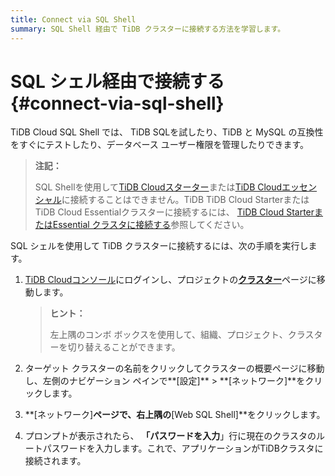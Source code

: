 ```yaml
---
title: Connect via SQL Shell
summary: SQL Shell 経由で TiDB クラスターに接続する方法を学習します。
---
```


# SQL シェル経由で接続する {#connect-via-sql-shell}

TiDB Cloud SQL Shell では、 TiDB SQLを試したり、TiDB と MySQL の互換性をすぐにテストしたり、データベース ユーザー権限を管理したりできます。

> **注記：**
>
> SQL Shellを使用して[TiDB Cloudスターター](/tidb-cloud/select-cluster-tier.md#starter)または[TiDB Cloudエッセンシャル](/tidb-cloud/select-cluster-tier.md#essential)に接続することはできません。TiDB TiDB Cloud StarterまたはTiDB Cloud Essentialクラスターに接続するには、 [TiDB Cloud StarterまたはEssential クラスタに接続する](/tidb-cloud/connect-to-tidb-cluster-serverless.md)参照してください。

SQL シェルを使用して TiDB クラスターに接続するには、次の手順を実行します。

1.  [TiDB Cloudコンソール](https://tidbcloud.com/)にログインし、プロジェクトの[**クラスター**](https://tidbcloud.com/project/clusters)ページに移動します。

    > **ヒント：**
    >
    > 左上隅のコンボ ボックスを使用して、組織、プロジェクト、クラスターを切り替えることができます。

2.  ターゲット クラスターの名前をクリックしてクラスターの概要ページに移動し、左側のナビゲーション ペインで**[設定]** &gt; **[ネットワーク]**をクリックします。

3.  **[ネットワーク]**ページで、右上隅の**[Web SQL Shell]**をクリックします。

4.  プロンプトが表示されたら、 **「パスワードを入力**」行に現在のクラスタのルートパスワードを入力します。これで、アプリケーションがTiDBクラスタに接続されます。
